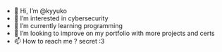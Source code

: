 - 👋 Hi, I’m @kyyuko
- 👀 I’m interested in cybersecurity
- 🌱 I’m currently learning programming
- 💞️ I’m looking to improve on my portfolio with more projects and certs
- 📫 How to reach me ? secret :3

<!---
kyyuko/kyyuko is a ✨ special ✨ repository because its `README.md` (this file) appears on your GitHub profile.
You can click the Preview link to take a look at your changes.
--->
